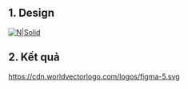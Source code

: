 ## 1. Design

[![N|Solid](https://cdn.worldvectorlogo.com/logos/figma-5.svg)](<https://www.figma.com/file/S2VeLsH8LvDEGUdpYYLr0n/2.-Education-Platform-Website-(Easy)>)

## 2. Kết quả

https://cdn.worldvectorlogo.com/logos/figma-5.svg
